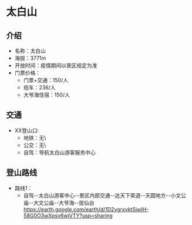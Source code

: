 # 太白山

## 介绍

- 名称：太白山
- 海拔：3771m
- 开放时间：疫情期间以景区规定为准
- 门票价格：
    - 门票+交通：150/人
    - 缆车：236/人
    - 大爷海住宿：150/人

## 交通

- XX登山口:
    - 地铁：无\
    - 公交：无\
    - 自驾：导航太白山游客服务中心

## 登山路线

- 路线1：
    - 自驾--太白山游客中心--景区内部交通--达天下索道--天圆地方--小文公庙--大文公庙--大爷海--拔仙台
      https://earth.google.com/earth/d/1D2vgrxvktSiwIH-58G0O3wXpsy6wjVTY?usp=sharing


